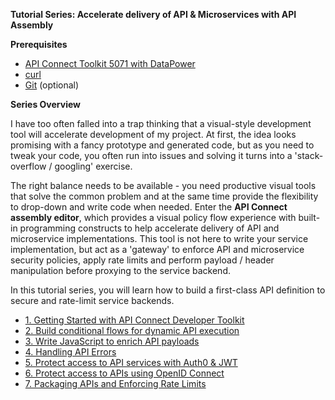 **Tutorial Series: Accelerate delivery of API & Microservices with API Assembly**

**Prerequisites**

* [API Connect Toolkit 5071 with DataPower](https://www.ibm.com/support/knowledgecenter/SSMNED_5.0.0/com.ibm.apic.toolkit.doc/tapim_apic_test_with_dpdockergateway.html)
* [curl](https://curl.haxx.se)
* [Git](https://git-scm.com) (optional)

**Series Overview**

I have too often falled into a trap thinking that a visual-style development tool will accelerate development of my project. At first, the idea looks promising with a fancy prototype and generated code, but as you need to tweak your code, you often run into issues and solving it turns into a 'stack-overflow / googling' exercise. 

The right balance needs to be available - you need productive visual tools that solve the common problem and at the same time provide the flexibility to drop-down and write code when needed. Enter the **API Connect assembly editor**, which provides a visual policy flow experience with built-in programming constructs to help accelerate delivery of API and microservice implementations. This tool is not here to write your service implementation, but act as a 'gateway' to enforce API and microservice security policies, apply rate limits and perform payload / header manipulation before proxying to the service backend.

In this tutorial series, you will learn how to build a first-class API definition to secure and rate-limit service backends.

<!-- TOC -->

- [1. Getting Started with API Connect Developer Toolkit](../getting-started/README.md)
- [2. Build conditional flows for dynamic API execution](../conditional/README.md)
- [3. Write JavaScript to enrich API payloads](../gatewayscript/README.md)
- [4. Handling API Errors](../error-handling/README.md)
- [5. Protect access to API services with Auth0 & JWT](../jwt/README.md)
- [6. Protect access to APIs using OpenID Connect](../openid/README.md)
- [7. Packaging APIs and Enforcing Rate Limits](../bluemix/README.md)